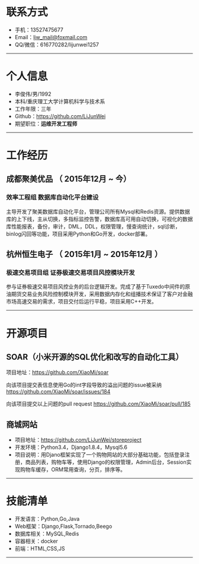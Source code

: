 # 联系方式
                         
- 手机：13527475677
- Email：ljw_mail@foxmail.com
- QQ/微信：616770282/lijunwei1257

---

# 个人信息

 - 李俊伟/男/1992 
 - 本科/重庆理工大学计算机科学与技术系 
 - 工作年限：三年
 - Github：https://github.com/LiJunWei 
 - 期望职位：**运维开发工程师**

---

# 工作经历

## 成都聚美优品 （ 2015年12月 ~ 今）

### 效率工程组 数据库自动化平台建设
主导开发了聚美数据库自动化平台，管理公司所有Mysql和Redis资源。提供数据库的上下线，主从切换，多指标监控告警，数据库高可用自动切换，可视化的数据库性能报表，备份，审计，DML，DDL，权限管理，慢查询统计，sql诊断，binlog闪回等功能，项目采用Python和Go开发，docker部署。

## 杭州恒生电子 （ 2015年1月 ~ 2015年12月 ）

### 极速交易项目组 证券极速交易项目风控模块开发
参与证券极速交易项目风控业务的后台逻辑开发。完成了基于Tuxedo中间件的原油期货交易业务风险控制模块开发，采用数据内存化和组播技术保证了客户对金融市场高速交易的需求，项目交付后运行平稳，项目采用C++开发。

---

# 开源项目

## SOAR（小米开源的SQL优化和改写的自动化工具）
项目地址：https://github.com/XiaoMi/soar

向该项目提交表信息使用Go的int字段导致的溢出问题的issue被采纳
https://github.com/XiaoMi/soar/issues/184

向该项目提交以上问题的pull request
https://github.com/XiaoMi/soar/pull/185

## 商城网站

 - 项目地址：https://github.com/LiJunWei/storeproject
 - 开发环境：Python3.4，Django1.8.4，Mysql5.6
 - 项目说明：用Djano框架实现了一个购物网站的大部分基础功能，包括登录注册，商品列表，购物车等，使用Django的权限管理，Admin后台，Session实现购物车缓存，ORM常用查询，分页，排序等。

---

# 技能清单

- 开发语言：Python,Go,Java
- Web框架：Django,Flask,Tornado,Beego
- 数据库相关：MySQL,Redis
- 容器相关：docker
- 前端：HTML,CSS,JS

---
